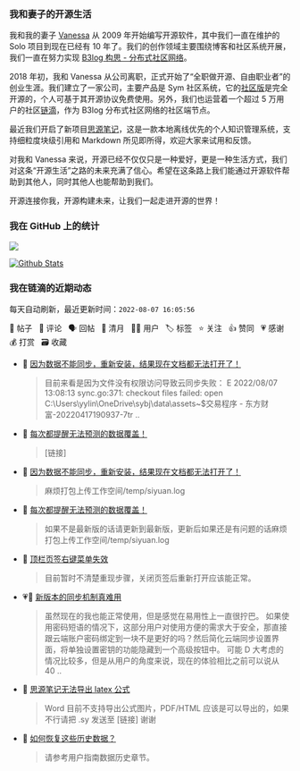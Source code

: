 ### 我和妻子的开源生活

我和我的妻子 [Vanessa](https://github.com/Vanessa219) 从 2009 年开始编写开源软件，其中我们一直在维护的 Solo 项目到现在已经有 10 年了。我们的创作领域主要围绕博客和社区系统开展，我们一直在努力实现 [B3log 构思 - 分布式社区网络](https://ld246.com/article/1546941897596)。

2018 年初，我和 Vanessa 从公司离职，正式开始了“全职做开源、自由职业者”的创业生涯。我们建立了一家公司，主要产品是 Sym 社区系统，它的[社区版](https://github.com/88250/symphony)是完全开源的，个人可基于其开源协议免费使用。另外，我们也运营着一个超过 5 万用户的社区[链滴](https://ld246.com)，作为 B3log 分布式社区网络的社区端节点。

最近我们开启了新项目[思源笔记](https://github.com/siyuan-note/siyuan)，这是一款本地离线优先的个人知识管理系统，支持细粒度块级引用和 Markdown 所见即所得，欢迎大家来试用和反馈。

对我和 Vanessa 来说，开源已经不仅仅只是一种爱好，更是一种生活方式，我们对这条“开源生活”之路的未来充满了信心。希望在这条路上我们能通过开源软件帮助到其他人，同时其他人也能帮助到我们。

开源连接你我，开源构建未来，让我们一起走进开源的世界！

### 我在 GitHub 上的统计

<a title="Hits" target="_blank" href="https://github.com/88250/88250"><img src="https://hits.b3log.org/88250/88250.svg"></a>

[![Github Stats](https://github-readme-stats.vercel.app/api?username=88250&theme=tokyonight&show_icons=true)](https://github.com/88250)

<!--events start -->

### 我在链滴的近期动态

每天自动刷新，最近更新时间：`2022-08-07 16:05:56`

📝 帖子 &nbsp; 💬 评论 &nbsp; 🗣 回帖 &nbsp; 🌙 清月 &nbsp; 👨‍💻 用户 &nbsp; 🏷️ 标签 &nbsp; ⭐️ 关注 &nbsp; 👍 赞同 &nbsp; 💗 感谢 &nbsp; 💰 打赏 &nbsp; 🗃 收藏

* 💬 [因为数据不能同步，重新安装，结果现在文档都无法打开了！](https://ld246.com/article/1659849984119/comment/1659851239967#comments)

  > 目前来看是因为文件没有权限访问导致云同步失败： E 2022/08/07 13:08:13 sync.go:371: checkout files failed: open C:\Users\yylin\OneDrive\sybj\data\assets\~$交易程序 - 东方财富-20220417190937-7tr ..
* 💬 [每次都提醒无法预测的数据覆盖！](https://ld246.com/article/1659849295703/comment/1659850110787#comments)

  > [链接]
* 💬 [因为数据不能同步，重新安装，结果现在文档都无法打开了！](https://ld246.com/article/1659849984119/comment/1659850049332#comments)

  > 麻烦打包上传工作空间/temp/siyuan.log
* 💬 [每次都提醒无法预测的数据覆盖！](https://ld246.com/article/1659849295703/comment/1659849408507#comments)

  > 如果不是最新版的话请更新到最新版，更新后如果还是有问题的话麻烦打包上传工作空间/temp/siyuan.log
* 💬 [顶栏页签右键菜单失效](https://ld246.com/article/1659406709801/comment/1659845919262#comments)

  > 目前暂时不清楚重现步骤，关闭页签后重新打开应该能正常。
* 💗💬 [新版本的同步机制真难用](https://ld246.com/article/1659001725850/comment/1659843633079#comments)

  > 虽然现在的我也能正常使用，但是感觉在易用性上一直很拧巴。 如果使用密码短语的情况下，这部分用户对使用方便的需求大于安全，那直接跟云端账户密码绑定到一块不是更好的吗？然后简化云端同步设置界面，将单独设置密钥的功能隐藏到一个高级按钮中。 可能 D 大考虑的情况比较多，但是从用户的角度来说，现在的体验相比之前可以说从 40  ..
* 💬 [思源笔记无法导出 latex 公式](https://ld246.com/article/1659843405955/comment/1659843491150#comments)

  > Word 目前不支持导出公式图片，PDF/HTML 应该是可以导出的，如果不行请把 .sy 发送至 [链接] 谢谢
* 💬 [如何恢复这些历史数据？](https://ld246.com/article/1659840935080/comment/1659841196040#comments)

  > 请参考用户指南数据历史章节。


<!--events end -->
